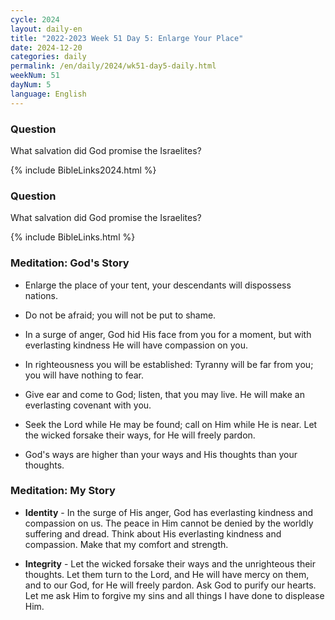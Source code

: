 ```yaml
---
cycle: 2024
layout: daily-en
title: "2022-2023 Week 51 Day 5: Enlarge Your Place"
date: 2024-12-20
categories: daily
permalink: /en/daily/2024/wk51-day5-daily.html
weekNum: 51
dayNum: 5
language: English
---
```


### Question     
What salvation did God promise the Israelites?

{% include BibleLinks2024.html %} 

### Question     
What salvation did God promise the Israelites?

{% include BibleLinks.html %} 

### Meditation: God's Story   
+ Enlarge the place of your tent, your descendants will dispossess nations. 

+ Do not be afraid; you will not be put to shame. 

+ In a surge of anger, God hid His face from you for a moment, but with everlasting kindness He will have compassion on you. 

+ In righteousness you will be established: Tyranny will be far from you; you will have nothing to fear. 

+ Give ear and come to God; listen, that you may live. He will make an everlasting covenant with you. 

+ Seek the Lord while He may be found; call on Him while He is near. Let the wicked forsake their ways, for He will freely pardon. 

+ God's ways are higher than your ways and His thoughts than your thoughts. 

### Meditation: My Story   
+ **Identity** - In the surge of His anger, God has everlasting kindness and compassion on us. The peace in Him cannot be denied by the worldly suffering and dread. Think about His everlasting kindness and compassion. Make that my comfort and strength. 

+ **Integrity** - Let the wicked forsake their ways and the unrighteous their thoughts. Let them turn to the Lord, and He will have mercy on them, and to our God, for He will freely pardon. Ask God to purify our hearts. Let me ask Him to forgive my sins and all things I have done to displease Him.
